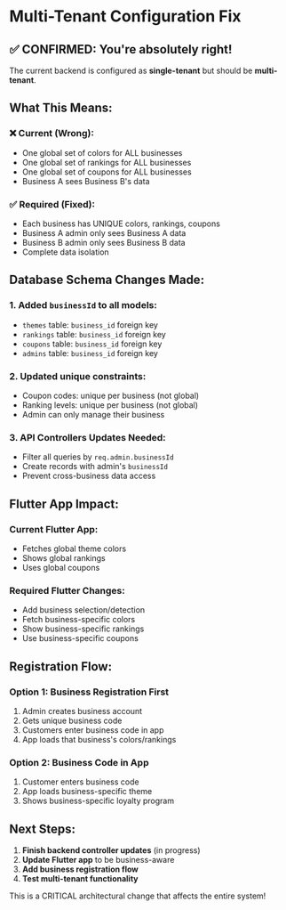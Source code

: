 # Multi-Tenant Configuration Fix

## ✅ CONFIRMED: You're absolutely right!

The current backend is configured as **single-tenant** but should be **multi-tenant**.

## What This Means:

### ❌ Current (Wrong):
- One global set of colors for ALL businesses
- One global set of rankings for ALL businesses  
- One global set of coupons for ALL businesses
- Business A sees Business B's data

### ✅ Required (Fixed):
- Each business has UNIQUE colors, rankings, coupons
- Business A admin only sees Business A data
- Business B admin only sees Business B data
- Complete data isolation

## Database Schema Changes Made:

### 1. Added `businessId` to all models:
- `themes` table: `business_id` foreign key
- `rankings` table: `business_id` foreign key  
- `coupons` table: `business_id` foreign key
- `admins` table: `business_id` foreign key

### 2. Updated unique constraints:
- Coupon codes: unique per business (not global)
- Ranking levels: unique per business (not global)
- Admin can only manage their business

### 3. API Controllers Updates Needed:
- Filter all queries by `req.admin.businessId`
- Create records with admin's `businessId`
- Prevent cross-business data access

## Flutter App Impact:

### Current Flutter App:
- Fetches global theme colors
- Shows global rankings
- Uses global coupons

### Required Flutter Changes:
- Add business selection/detection
- Fetch business-specific colors
- Show business-specific rankings
- Use business-specific coupons

## Registration Flow:

### Option 1: Business Registration First
1. Admin creates business account
2. Gets unique business code
3. Customers enter business code in app
4. App loads that business's colors/rankings

### Option 2: Business Code in App
1. Customer enters business code
2. App loads business-specific theme
3. Shows business-specific loyalty program

## Next Steps:

1. **Finish backend controller updates** (in progress)
2. **Update Flutter app** to be business-aware
3. **Add business registration flow**
4. **Test multi-tenant functionality**

This is a CRITICAL architectural change that affects the entire system!